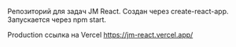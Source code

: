 Репозиторий для задач JM React. Создан через create-react-app. Запускается через npm start.

Production ссылка на Vercel https://jm-react.vercel.app/